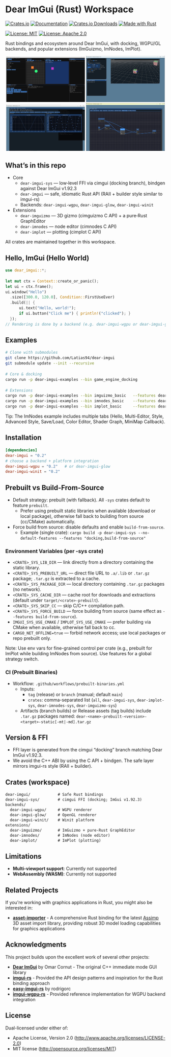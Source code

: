 # Dear ImGui (Rust) Workspace

[![Crates.io](https://img.shields.io/crates/v/dear-imgui.svg)](https://crates.io/crates/dear-imgui)
[![Documentation](https://docs.rs/dear-imgui/badge.svg)](https://docs.rs/dear-imgui)
[![Crates.io Downloads](https://img.shields.io/crates/d/dear-imgui.svg)](https://crates.io/crates/dear-imgui)
[![Made with Rust](https://img.shields.io/badge/made%20with-Rust-orange.svg)](https://www.rust-lang.org)

[![License: MIT](https://img.shields.io/badge/License-MIT-yellow.svg)](https://opensource.org/licenses/MIT)
[![License: Apache 2.0](https://img.shields.io/badge/License-Apache%202.0-blue.svg)](https://opensource.org/licenses/Apache-2.0)

Rust bindings and ecosystem around Dear ImGui, with docking, WGPU/GL backends, and popular extensions (ImGuizmo, ImNodes, ImPlot).

<p align="center">
  <img src="screenshots/game-engine-docking.png" alt="Docking" width="49%"/>
  <img src="screenshots/imguizmo-basic.png" alt="ImGuizmo" width="49%"/>
  <br/>
  <img src="screenshots/implot-basic.png" alt="ImPlot" width="49%"/>
  <img src="screenshots/imnodes-basic.png" alt="ImNodes Shader Graph" width="49%"/>
</p>

## What’s in this repo

- Core
  - `dear-imgui-sys` — low‑level FFI via cimgui (docking branch), bindgen against Dear ImGui v1.92.3
  - `dear-imgui` — safe, idiomatic Rust API (RAII + builder style similar to imgui-rs)
  - Backends: `dear-imgui-wgpu`, `dear-imgui-glow`, `dear-imgui-winit`
- Extensions
  - `dear-imguizmo` — 3D gizmo (cimguizmo C API) + a pure‑Rust GraphEditor
  - `dear-imnodes` — node editor (cimnodes C API)
  - `dear-implot` — plotting (cimplot C API)

All crates are maintained together in this workspace.

## Hello, ImGui (Hello World)

```rust
use dear_imgui::*;

let mut ctx = Context::create_or_panic();
let ui = ctx.frame();
ui.window("Hello")
  .size([300.0, 120.0], Condition::FirstUseEver)
  .build(|| {
      ui.text("Hello, world!");
      if ui.button("Click me") { println!("clicked"); }
  });
// Rendering is done by a backend (e.g. dear-imgui-wgpu or dear-imgui-glow)
```

## Examples

```bash
# Clone with submodules
git clone https://github.com/Latias94/dear-imgui
git submodule update --init --recursive

# Core & docking
cargo run -p dear-imgui-examples --bin game_engine_docking

# Extensions
cargo run -p dear-imgui-examples --bin imguizmo_basic   --features dear-imguizmo
cargo run -p dear-imgui-examples --bin imnodes_basic    --features dear-imnodes
cargo run -p dear-imgui-examples --bin implot_basic     --features dear-implot
```

Tip: The ImNodes example includes multiple tabs (Hello, Multi-Editor, Style, Advanced Style, Save/Load, Color Editor, Shader Graph, MiniMap Callback).

## Installation

```toml
[dependencies]
dear-imgui = "0.2"
# choose a backend + platform integration
dear-imgui-wgpu = "0.2"   # or dear-imgui-glow
dear-imgui-winit = "0.2"
```

## Prebuilt vs Build-From-Source

- Default strategy: prebuilt (with fallback). All `-sys` crates default to feature `prebuilt`.
  - Prefer using prebuilt static libraries when available (download or local package),
    otherwise fall back to building from source (cc/CMake) automatically.
- Force build from source: disable defaults and enable `build-from-source`.
  - Example (single crate): `cargo build -p dear-imgui-sys --no-default-features --features "docking,build-from-source"`

### Environment Variables (per -sys crate)

- `<CRATE>_SYS_LIB_DIR` — link directly from a directory containing the static library.
- `<CRATE>_SYS_PREBUILT_URL` — direct file URL to `.a/.lib` or `.tar.gz` package; `.tar.gz` is extracted to a cache.
- `<CRATE>_SYS_PACKAGE_DIR` — local directory containing `.tar.gz` packages (no network).
- `<CRATE>_SYS_CACHE_DIR` — cache root for downloads and extractions (default under `target/<crate>-prebuilt`).
- `<CRATE>_SYS_SKIP_CC` — skip C/C++ compilation path.
- `<CRATE>_SYS_FORCE_BUILD` — force building from source (same effect as `--features build-from-source`).
- `IMGUI_SYS_USE_CMAKE` / `IMPLOT_SYS_USE_CMAKE` — prefer building via CMake when available, otherwise fall back to cc.
- `CARGO_NET_OFFLINE=true` — forbid network access; use local packages or repo prebuilt only.

Note: Use env vars for fine-grained control per crate (e.g., prebuilt for ImPlot while building ImNodes from source). Use features for a global strategy switch.

### CI (Prebuilt Binaries)

- Workflow: `.github/workflows/prebuilt-binaries.yml`
  - Inputs:
    - `tag` (release) or `branch` (manual; default `main`)
    - `crates`: comma-separated list (`all`, `dear-imgui-sys`, `dear-implot-sys`, `dear-imnodes-sys`, `dear-imguizmo-sys`)
  - Artifacts (branch builds) or Release assets (tag builds) include `.tar.gz` packages named:
    `dear-<name>-prebuilt-<version>-<target>-static[-mt|-md].tar.gz`


## Version & FFI

- FFI layer is generated from the cimgui “docking” branch matching Dear ImGui v1.92.3.
- We avoid the C++ ABI by using the C API + bindgen. The safe layer mirrors imgui-rs style (RAII + builder).

## Crates (workspace)

```text
dear-imgui/            # Safe Rust bindings
dear-imgui-sys/        # cimgui FFI (docking; ImGui v1.92.3)
backends/
  dear-imgui-wgpu/     # WGPU renderer
  dear-imgui-glow/     # OpenGL renderer
  dear-imgui-winit/    # Winit platform
extensions/
  dear-imguizmo/       # ImGuizmo + pure‑Rust GraphEditor
  dear-imnodes/        # ImNodes (node editor)
  dear-implot/         # ImPlot (plotting)
```

## Limitations

- **Multi-viewport support**: Currently not supported
- **WebAssembly (WASM)**: Currently not supported

## Related Projects

If you're working with graphics applications in Rust, you might also be interested in:

- **[asset-importer](https://github.com/Latias94/asset-importer)** - A comprehensive Rust binding for the latest [Assimp](https://github.com/assimp/assimp) 3D asset import library, providing robust 3D model loading capabilities for graphics applications

## Acknowledgments

This project builds upon the excellent work of several other projects:

- **[Dear ImGui](https://github.com/ocornut/imgui)** by Omar Cornut - The original C++ immediate mode GUI library
- **[imgui-rs](https://github.com/imgui-rs/imgui-rs)** - Provided the API design patterns and inspiration for the Rust binding approach
- **[easy-imgui-rs](https://github.com/rodrigorc/easy-imgui-rs/)** by rodrigorc
- **[imgui-wgpu-rs](https://github.com/Yatekii/imgui-wgpu-rs/)** - Provided reference implementation for WGPU backend integration

## License

Dual-licensed under either of:

- Apache License, Version 2.0 (<http://www.apache.org/licenses/LICENSE-2.0>)
- MIT license (<http://opensource.org/licenses/MIT>)
